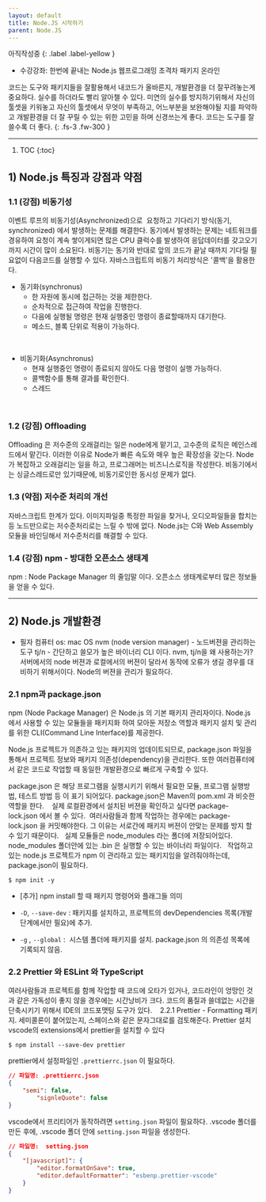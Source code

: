 ```yaml
---
layout: default
title: Node.JS 시작하기
parent: Node.JS
---
```


아직작성중
{: .label .label-yellow }

* 수강강좌: 한번에 끝내는 Node.js 웹프로그래밍 초격차 패키지 온라인

코드는 도구와 패키지들을 잘활용해서 내코드가 올바른지, 개발환경을 더 잘꾸려놓는게 중요하다.
실수를 하더라도 빨리 알아챌 수 있다. 미연의 실수를 방지하기위해서 자신의 툴셋을 키워놓고
자신의 툴셋에서 무엇이 부족하고, 어느부분을 보완해야될 지를 파악하고
개발환경을 더 잘 꾸릴 수 있는 위한 고민을 하며 신경쓰는게 좋다.
코드는 도구를 잘 쓸수록 더 좋다.
{: .fs-3 .fw-300 }

---

1. TOC
{:toc}


## 1) Node.js 특징과 강점과 약점
### 1.1 (강점) 비동기성
이벤트 루프의 비동기성(Asynchronized)으로 
요청하고 기다리기 방식(동기, synchronized) 에서 발생하는 문제를 해결한다.
동기에서 발생하는 문제는 네트워크를 경유하여 요청이 계속 쌓이게되면 많은 CPU 클럭수를 발생하여 응답데이터를 갖고오기까지 시간이 많이 소요된다.
비동기는 동기와 반대로 앞의 코드가 끝날 때까지 기다릴 필요없이 다음코드를 실행할 수 있다.
자바스크립트의 비동기 처리방식은 '콜백'을 활용한다.
 
- 동기화(synchronus)
    - 한 자원에 동시에 접근하는 것을 제한한다.
    - 순차적으로 접근하여 작업을 진행한다.
    - 다음에 실행될 명령은 현재 실행중인 명령이 종료할때까지 대기한다.
    - 메소드, 블록 단위로 적용이 가능하다.

 
- 비동기화(Asynchronus)
    - 현재 실행중인 명령이 종료되지 않아도 다음 명령이 실행 가능하다.
    - 콜백함수를 통해 결과를 확인한다.
    - 스레드

 
 
### 1.2 (강점) Offloading
Offloading 은 저수준의 오래걸리는 일은 node에게 맡기고, 고수준의 로직은 메인스레드에서 맡긴다.
이러한 이유로 Node가 빠른 속도와 매우 높은 확장성을 갖는다.
Node가 복잡하고 오래걸리는 일을 하고, 프로그래머는 비즈니스로직을 작성한다.
비동기에서는 싱글스레드로만 있기때문에, 비동기로인한 동시성 문제가 없다.
 
### 1.3 (약점) 저수준 처리의 개선
자바스크립트 한계가 있다.
이미지파일중 특정한 파일을 찾거나, 오디오파일들을 합치는 등 노드만으로는 저수준처리로는 느릴 수 밖에 없다.
Node.js는 C와 Web Assembly 모듈을 바인딩해서 저수준처리를 해결할 수 있다.
 
### 1.4 (강점) npm - 방대한 오픈소스 생태계
npm : Node Package Manager 의 줄임말 이다.
오픈소스 생태계로부터 많은 정보들을 얻을 수 있다.

---

## 2) Node.js 개발환경

* 필자 컴퓨터 os: mac OS
nvm (node version manager) - 노드버젼을 관리하는 도구
tj/n - 간단하고 쓸모가 높은 바이너리 CLI 이다.
nvm, tj/n을 왜 사용하는가?
서버에서의 node 버젼과 로컬에서의 버젼이 달라서 동작에 오류가 생길 경우를 대비하기 위해서이다. Node의 버젼을 관리가 필요하다.



### 2.1 npm과 package.json

npm (Node Package Manager) 은 Node.js 의 기본 패키지 관리자이다.
Node.js 에서 사용할 수 있는 모듈들을 패키지화 하여 모아둔 저장소 역할과 패키지 설치 및 관리를 위한 CLI(Command Line Interface)를 제공한다.

Node.js 프로젝트가 의존하고 있는 패키지의 업데이트되므로, package.json 파일을 통해서 프로젝트 정보와 패키지 의존성(dependency)을 관리한다. 또한 여러컴퓨터에서 같은 코드로 작업할 때 동일한 개발환경으로 빠르게 구축할 수 있다.

package.json 은 해당 프로그램을 실행시키기 위해서 필요한 모듈, 프로그램 실행방법, 테스트 방법 등 이 표기 되어있다.
package.json은 Maven의 pom.xml 과 비슷한 역할을 한다. 
 
실제 로컬환경에서 설치된 버젼을 확인하고 싶다면 package-lock.json 에서 볼 수 있다. 
여러사람들과 함께 작업하는 경우에는 package-lock.json 을 커밋해야한다. 그 이유는 서로간에 패키지 버젼이 안맞는 문제를 방지 할 수 있기 때문이다.
 
실제 모듈들은 node_modules 라는 폴더에 저장되어있다.
node_modules 폴더안에 있는 .bin 은 실행할 수 있는 바이너리 파일이다.
 
작업하고 있는 node.js 프로젝트가 npm 이 관리하고 있는 패키지임을 알려줘야하는데, package.json이 필요하다.

```shell
$ npm init -y
```

* [추가] npm install 할 때 패키지 명령어와 플래그들 의미

- `-D`, `--save-dev` : 패키지를 설치하고, 프로젝트의 devDependencies 목록(개발단계에서만 필요)에 추가.

- `-g` , `--global` :  시스템 폴더에 패키지를 설치. package.json 의 의존성 목록에 기록되지 않음.


### 2.2 Prettier 와 ESLint 와 TypeScript
여러사람들과 프로젝트를 함께 작업할 때 코드에 오타가 있거나, 코드라인이 엉망인 것과 같은 가독성이 좋지 않을 경우에는 시간낭비가 크다. 코드의 품질과 쓸데없는 시간을 단축시키기 위해서 IDE의 코드포맷팅 도구가 있다. 
 
2.2.1 Prettier - Formatting 패키지. 세미콜론이 붙어있는지, 스페이스와 같은 문자그대로를 검토해준다.
Prettier 설치
vscode의 extensions에서 prettier을 설치할 수 있다

```shell
$ npm install --save-dev prettier
```


prettier에서 설정파일인 `.prettierrc.json` 이 필요하다.

```json
// 파일명: .prettierrc.json
{
	"semi": false,
    	"signleQuote": false
}
```

vscode에서 프리티어가 동작하려면 `setting.json` 파일이 필요하다.
.vscode 폴더를 만든 후에, .vscode 폴더 안에 `setting.json` 파일을 생성한다.

```json
// 파일명:  setting.json
{
    "[javascript]": {
        "editor.formatOnSave": true,
        "editor.defaultFormatter": "esbenp.prettier-vscode"
    }
}
```